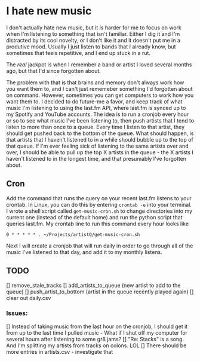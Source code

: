 # I hate new music

I don't actually hate new music, but it _is_ harder for me to focus on work when I'm listening to something that isn't familiar. Either I dig it and I'm distracted by its cool novelty, or I don't like it and it doesn't put me in a produtive mood. Usually I just listen to bands that I already know, but sometimes that feels repetitive, and I end up stuck in a rut. 

The _real_ jackpot is when I remember a band or artist I loved several months ago, but that I'd since forgotten about. 

The problem with that is that brains and memory don't always work how you want them to, and I can't just rememeber something I'd forgotten about on command. However, sometimes you can get computers to work how you want them to. I decided to do future-me a favor, and keep track of what music I'm listening to using the last.fm API, where last.fm is synced up to my Spotify and YouTube accounts. The idea is to run a cronjob every hour or so to see what music I've been listening to, then push artists that I tend to listen to more than once to a queue. Every time I listen to that artist, they should get pushed back to the bottom of the queue. What should happen, is that artists that I haven't listened to in a while should bubble up to the top of that queue. If I'm ever feeling sick of listening to the same artists over and over, I should be able to pull up the top X artists in the queue - the X artists I haven't listened to in the longest time, and that presumably I've forgotten about.

## Cron
Add the command that runs the query on your recent last.fm listens to your crontab. In Linux, you can do this by entering `crontab -e` into your terminal. I wrote a shell script called `get-music-cron.sh` to change directories into my current one (instead of the default home) and run the python script that queries last.fm. My crontab line to run this command every hour looks like
```
0 * * * * * . ~/Projects/artistQ/get-music-cron.sh
```

Next I will create a cronjob that will run daily in order to go through all of the music I've listened to that day, and add it to my monthly listens. 

## TODO
[] remove_stale_tracks
[] add_artists_to_queue (new artist to add to the queue)
[] push_artist_to_bottom (artist in the queue recently played again)
[] clear out daily.csv


### Issues:
[] Instead of taking music from the last hour on the cronjob, I should get it from up to the last time I pulled music - What if I shut off my computer for several hours after listening to some gr8 jams?
[] "Re: Stacks" is a song. And I'm splitting my artists from tracks on colons. LOL
[] There should be more entries in artists.csv - investigate that